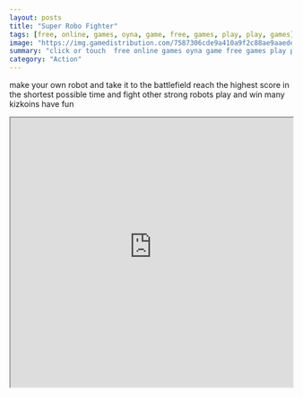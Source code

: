 ```yaml
---
layout: posts
title: "Super Robo Fighter"
tags: [free, online, games, oyna, game, free, games, play, play, games]
image: "https://img.gamedistribution.com/7587306cde9a410a9f2c88ae9aaede96.jpg"
summary: "click or touch  free online games oyna game free games play play games"
category: "Action"
---
```


make your own robot and take it to the battlefield reach the highest score in the shortest possible time and fight other strong robots play and win many kizkoins have fun

<iframe width="100%" height="480px;" src="https://html5.gamedistribution.com/7587306cde9a410a9f2c88ae9aaede96/"></iframe>